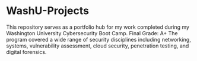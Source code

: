 # WashU-Projects
This repository serves as a portfolio hub for my work completed during my Washington University Cybersecurity Boot Camp. Final Grade: A+  The program covered a wide range of security disciplines including networking, systems, vulnerability assessment, cloud security, penetration testing, and digital forensics.
